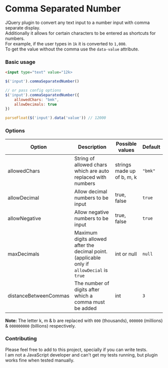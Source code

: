 # Comma Separated Number
JQuery plugin to convert any text input to a number input with comma separate display.         
Additionally it allows for certain characters to be entered as shortcuts for numbers.           
For example, if the user types in `1k` it is converted to `1,000`.           
To get the value without the comma use the `data-value` attribute.                  

### Basic usage
```html
<input type="text" value="12k>
```
```javascript
$('input').commaSeparatedNumber()

// or pass config options
$('input').commaSeparatedNumber({
	allowedChars: "bmk",
	allowDecimals: true
})

parseFloat($('input').data('value')) // 12000
```
### Options

|Option|Description|Possible values|Default|                   
|------|-----------|---------------|-------|                    
|allowedChars| String of allowed chars which are auto replaced with numbers| strings made up of b, m, k| `"bmk"`|              
|allowDecimal| Allow decimal numbers to be input| true, false| `true`|          
|allowNegative| Allow negative numbers to be input| true, false| `true`|          
|maxDecimals| Maximum digits allowed after the decimal point. (applicable only if `allowDecial` is `true`| int or null| `null`|          
|distanceBetweenCommas| The number of digits after which a comma must be added| int | `3`|          

**Note:** The letter k, m & b are replaced with `000` (thousands), `000000` (millions) & `000000000` (billions) respectively.                 


### Contributing

Please feel free to add to this project, specially if you can write tests.      
I am not a JavaScript developer and can't get my tests running, but plugin works fine when tested manually.